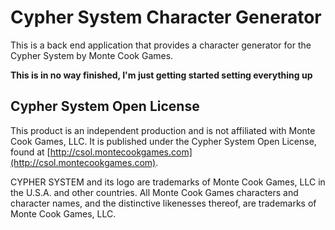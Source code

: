 # Cypher System Character Generator
This is a back end application that provides a character generator for the Cypher System by Monte Cook Games.

**This is in no way finished, I'm just getting started setting everything up**

## Cypher System Open License
This product is an independent production and is not affiliated with Monte Cook Games, LLC. It is published
under the Cypher System Open License, found at [http://csol.montecookgames.com](http://csol.montecookgames.com).

CYPHER SYSTEM and its logo are trademarks of Monte Cook Games, LLC in the U.S.A. and other countries. All Monte Cook Games characters and character names, and the distinctive likenesses thereof, are trademarks of Monte Cook Games, LLC.
